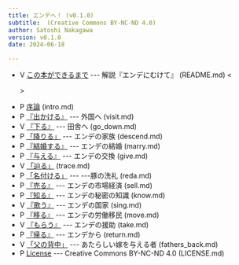 ```yaml
---
title: エンデへ！ (v0.1.0)
subtitle:  (Creative Commons BY-NC-ND 4.0)
author: Satoshi Nakagawa
version: v0.1.0
date: 2024-06-18

---
```


- V [この本ができるまで](README.md) --- 解説『エンデにむけて』 (README.md) <<P>>
- P [序論](intro.md) (intro.md) 
- P [『出かける』](visit.md) --- 外国へ (visit.md) 
- V [『下る』](go_down.md) --- 田舎へ (go_down.md) 
- P [「降りる」](descend.md) --- エンデの家族 (descend.md) 
- P [『結婚する』](marry.md) --- エンデの結婚 (marry.md) 
- P [『与える』](give.md) --- エンデの交換 (give.md) 
- V [「辿る」](trace.md) (trace.md) 
- P [「名付ける」](reda.md) --- ---豚の洗礼 (reda.md) 
- P [『売る』](sell.md) --- エンデの市場経済 (sell.md) 
- P [『知る』](know.md) --- エンデの秘密の知識 (know.md) 
- V [『歌う』](sing.md) --- エンデの国家 (sing.md) 
- P [『移る』](move.md) --- エンデの労働移民 (move.md) 
- V [『もらう』](take.md) --- エンデの援助 (take.md) 
- P [『帰る』](return.md) --- エンデから (return.md) 
- V [「父の背中」](fathers_back.md) --- あたらしい嫁を与える者 (fathers_back.md) 
- P [License](LICENSE.md) --- Creative Commons BY-NC-ND 4.0 (LICENSE.md) 
